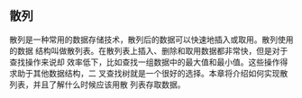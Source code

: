 ## 散列

散列是一种常用的数据存储技术，散列后的数据可以快速地插入或取用。散列使用的数据 结构叫做散列表。在散列表上插入、删除和取用数据都非常快，但是对于查找操作来说却 效率低下，比如查找一组数据中的最大值和最小值。这些操作得求助于其他数据结构，二 叉查找树就是一个很好的选择。本章将介绍如何实现散列表，并且了解什么时候应该用散 列表存取数据。
